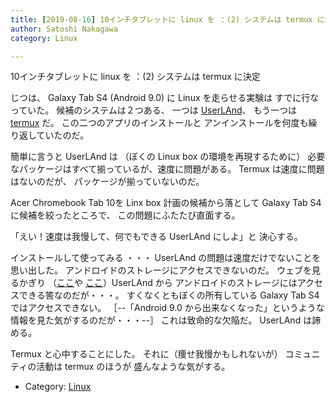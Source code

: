```yaml
---
title: [2019-08-16] 10インチタブレットに linux を ：(2) システムは termux に決定
author: Satoshi Nakagawa
category: Linux

---
```


10インチタブレットに linux を ：(2) システムは termux に決定

 じつは、
Galaxy Tab S4 (Android 9.0) に Linux を走らせる実験は
すでに行なっていた。
候補のシステムは２つある、
一つは
[UserLAnd](https://play.google.com/store/apps/details?id=tech.ula&hl=ja)、
もう一つは
[termux](https://play.google.com/store/apps/details?id=com.termux&hl=ja) だ。
この二つのアプリのインストールと
アンインストールを何度も繰り返していたのだ。

 簡単に言うと
UserLAnd は
（ぼくの Linux box の環境を再現するために）
必要なパッケージはすべて揃っているが、速度に問題がある。
Termux は速度に問題はないのだが、
パッケージが揃っていないのだ。

 Acer Chromebook Tab 10を Linx box 計画の候補から落として
Galaxy Tab S4に候補を絞ったところで、
この問題にふたたび直面する。

 「えい！速度は我慢して、何でもできる UserLAnd にしよ」と
決心する。

 インストールして使ってみる ・・・
UserLAnd の問題は速度だけでないことを
思い出した。
アンドロイドのストレージにアクセスできないのだ。
ウェブを見るかぎり
（[ここ](https://github.com/CypherpunkArmory/UserLAnd/issues/46)や
[ここ](https://github.com/CypherpunkArmory/UserLAnd/issues/591)）UserLAnd から
アンドロイドのストレージにはアクセスできる筈なのだが・・・。
すくなくともぼくの所有している
Galaxy Tab S4ではアクセスできない。
［--「Android 9.0 から出来なくなった」というような
情報を見た気がするのだが・・・--］
これは致命的な欠陥だ。
UserLAnd は諦める。

 Termux と心中することにした。
それに（痩せ我慢かもしれないが）
コミュニティの活動は termux のほうが
盛んなような気がする。

- Category: [Linux](https://merapano.github.io/categories.html#Linux)

